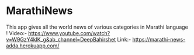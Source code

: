 # MarathiNews
This app gives all the world news of various categories in Marathi language !
Video:- https://www.youtube.com/watch?v=W9GzY4klK_g&ab_channel=DeepBahirshet
Link:- https://marathi-news-adda.herokuapp.com/
